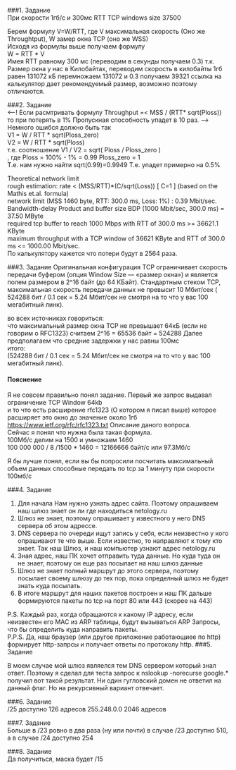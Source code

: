 ###1. Задание   
При скорости 1гб/с и 300мс RTT TCP windows size 37500

Берем формулу V=W/RTT, где V максимальная скорость (Оно же Throughtput), W замер окна TCP (оно же WSS)  
Исходя из формулы выше получаем формулу  
W = RTT * V  
Имея RTT равному 300 мс (переводим в секунды получаем 0.3)
т.к. Размер окна у нас в Килобайтах, переводим скорость в килобайты
1гб равен 131072 кБ
перемножаем  131072 и 0.3 получаем 39321
ссылка на калькулятор дает рекомендуемый размер, возможно поэтому отличаются.

###2. Задание  
<--! Если расмтривать формулу  Throughput =< MSS / (RTT* sqrt(Ploss))  
то при потерять в 1% Пропускная способность упадет в 10 раз. -->
Немного ошибся должно быть так  
V1 = W / RTT * sqrt(Ploss_zero)  
V2 = W / RTT * sqrt(Ploss)  
т.е. соотношение V1 / V2 = sqrt( Ploss / Ploss_zero )  
, где Ploss = 100% - 1% = 0.99 Ploss_zero = 1  
Т.е. нам нужно найти sqrt(0.99)=0.9949
Т.е. упадет примерно на 0.5%

Theoretical network limit  
rough estimation: rate < (MSS/RTT)*(C/sqrt(Loss)) [ C=1 ] (based on the Mathis et.al. formula)  
network limit (MSS 1460 byte, RTT: 300.0 ms, Loss: 1%) : 0.39 Mbit/sec.  
Bandwidth-delay Product and buffer size
BDP (1000 Mbit/sec, 300.0 ms) = 37.50 MByte   
required tcp buffer to reach 1000 Mbps with RTT of 300.0 ms >= 36621.1 KByte   
maximum throughput with a TCP window of 36621 KByte and RTT of 300.0 ms <= 1000.00 Mbit/sec.  
По калькулятору кажется что потери будут в 2564 раза.  



###3. Задание
Оригинальная конфигурация TCP ограничивает скорость передачи буфером 
(опция Window Size — «размер окна») и является полем размером в 2^16 байт (до 64 КБайт).
Стандартным стеком TCP, максимальная скорость передачи данных не превысит 10 Мбит/сек
( 524288 бит / 0.1 сек = 5.24 Мбит/сек не смотря на то что у вас 100 мегабитный линк).

во всех источниках говориться:  
что максимальный размер окна TCP не превышает 64кБ (если не говорим о RFC1323)
считаем 2^16 = 65536 байт = 524288
Далее предполагаем что средние задержки у нас равны 100мс  
итого:  
(524288 бит / 0.1 сек = 5.24 Мбит/сек не смотря на то что у вас 100 мегабитный линк).

#### Пояснение
Я не совсем правильно понял задание. Первый же запрос выдавал ограничение TCP Window 64kb  
и то что есть расширение rfc1323 (О котором я писал выше) которое расширяет это окно до значение около 1гб  
https://www.ietf.org/rfc/rfc1323.txt Описание даного вопроса.  
Сейчас я понял что нужна была такая формула.  
100Мб/с делим на 1500 и умножаем 1460  
100 000 000 / 8 /1500 * 1460 = 12166666 байт/с  или  97.3Мб/с

Я бы лучше понял, если вы бы попросили посчитать максимальный объем данных способные передать по tcp за 1 минуту при скорости 100мб/с

###4. Задание

1. Для начала Нам нужно узнать адрес сайта. Поэтому опрашиваем наш шлюз знает он ли где находиться netology.ru
2. Шлюз не знает, поэтому опрашивает у известного у него DNS сервера об этом адрессе.
3. DNS сервера по очереди ищут запись у себя, если неизвестно у кого опрашивают те что выше.
Если известно, то направляют к тому кто знает. Так наш Шлюз, и наш компьютер узнают адрес netology.ru
4. Зная адрес, наш ПК хочет отправить туда данные. Но куда туда он не знает, поэтому он еще раз посылает на наш шлюз данные
5. Шлюз не знает полный маршрут до этого сервера, поэтому посылает своему шлюзу до тех пор, пока определный шлюз не будет знать куда посылать.
6. В итоге маршрут для наших пакетов построен и наш ПК дальше формируются пакеты по tcp на порт 80 или 443 (скорее на 443) 

P.S. Каждый раз, когда обращаются к какому IP адресу, если неизвестен его MAC из ARP таблицы, 
будут вызываться ARP Запросы, что бы определить куда направить пакеты.  
P.P.S. Да, наш браузер (или другое приложение работающиее по http) формирует http-запрсы и получает ответы по протоколу http.
###5. Задание

В моем случае мой шлюз являелся тем DNS сервером который знал ответ. Поэтому я сделал для теста запрос к
nslookup -norecurse google.*  
получил вот такой результат. Ни один гугловский домен не ответил на данный флаг. Но на рекурсивный вариант отвечает. 

###6. Задание  
/25 доступно 126 адресов
255.248.0.0 2046 адресов

###7. Задание  
Больше в /23 ровно в два раза (ну или почти) в случае /23 доступно 510, а в случае /24 доступно 254

###8. Задание  
Да получиться, маска будет /15